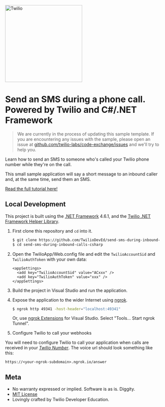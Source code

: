 <a href="https://www.twilio.com">
  <img src="https://static0.twilio.com/marketing/bundles/marketing/img/logos/wordmark-red.svg" alt="Twilio" width="250" />
</a>

# Send an SMS during a phone call. Powered by Twilio and C#/.NET Framework

> We are currently in the process of updating this sample template. If you are encountering any issues with the sample, please open an issue at [github.com/twilio-labs/code-exchange/issues](https://github.com/twilio-labs/code-exchange/issues) and we'll try to help you.

Learn how to send an SMS to someone who's called your Twilio phone number while they're on the call.

This small sample application will say a short message to an inbound caller and, at the same time, send them an SMS.

[Read the full tutorial here!](https://www.twilio.com/docs/sms/tutorials/send-sms-during-phone-call-csharp)


## Local Development

This project is built using the [.NET Framework](http://sinatrarb.com/) 4.6.1, and the [Twilio .NET Framework Helper Library](https://www.twilio.com/docs/libraries/csharp-dotnet).

1. First clone this repository and `cd` into it.

   ```bash
   $ git clone https://github.com/TwilioDevEd/send-sms-during-inbound-calls-csharp.git
   $ cd send-sms-during-inbound-calls-csharp
   ```

1. Open the TwilioApp/Web.config file and edit the `TwilioAccountSid` and `TwilioAuthToken` with your own data:

    ```
    <appSettings>
      <add key="TwilioAccountSid" value="ACxxx" />
      <add key="TwilioAuthToken" value="xxx" />
    </appSettings>
    ```

1. Build the project in Visual Studio and run the application.

1. Expose the application to the wider Internet using [ngrok](https://ngrok.com/).

    ```bash
    $ ngrok http 49341 -host-header="localhost:49341"
    ```

    Or, use [ngrok Extensions](https://marketplace.visualstudio.com/items?itemName=DavidProthero.NgrokExtensions) for Visual Studio. Select "Tools... Start ngrok Tunnel".

1. Configure Twilio to call your webhooks

  You will need to configure Twilio to call your application when calls are
  received in your [*Twilio Number*](https://www.twilio.com/user/account/messaging/phone-numbers).
  The voice url should look something like this:

  ```
  https://<your-ngrok-subdomain>.ngrok.io/answer
  ```


## Meta

* No warranty expressed or implied. Software is as is. Diggity.
* [MIT License](http://www.opensource.org/licenses/mit-license.html)
* Lovingly crafted by Twilio Developer Education.
